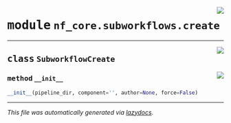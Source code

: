 <!-- markdownlint-disable -->

<a href="../../nf_core/subworkflows/create.py#L0"><img align="right" style="float:right;" src="https://img.shields.io/badge/-source-cccccc?style=flat-square"></a>

# <kbd>module</kbd> `nf_core.subworkflows.create`






---

<a href="../../nf_core/subworkflows/create.py#L8"><img align="right" style="float:right;" src="https://img.shields.io/badge/-source-cccccc?style=flat-square"></a>

## <kbd>class</kbd> `SubworkflowCreate`




<a href="../../nf_core/subworkflows/create.py#L9"><img align="right" style="float:right;" src="https://img.shields.io/badge/-source-cccccc?style=flat-square"></a>

### <kbd>method</kbd> `__init__`

```python
__init__(pipeline_dir, component='', author=None, force=False)
```











---

_This file was automatically generated via [lazydocs](https://github.com/ml-tooling/lazydocs)._
